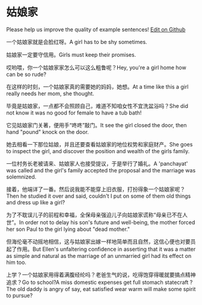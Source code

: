 # 姑娘家

Please help us improve the quality of example sentences! [Edit on Github](https://github.com/jiyushe/jiyu-example-sentence-source/blob/main/chinese/guniangjia.md)

<p><span class="chinese">一个姑娘家就是会脸红呀。</span><span class="english">A girl has to be shy sometimes.</span></p>

<p><span class="chinese">姑娘家一定要守信用。</span><span class="english">Girls must keep their promises.</span></p>

<p><span class="chinese">哎哟喂，你一个姑娘家家怎么可以这么粗鲁呢？</span><span class="english">Hey, you're a girl home how can be so rude?</span></p>

<p><span class="chinese">在这样的时刻，一个姑娘家真的需要她的妈妈，她想。</span><span class="english">At a time like this a girl really needs her mom, she thought.</span></p>

<p><span class="chinese">毕竟是姑娘家，一点都不会照顾自己，难道不知咱女性不宜洗盆浴吗？</span><span class="english">She did not know it was no good for female to have a tub bath!</span></p>

<p><span class="chinese">它见姑娘家门关著，便用手“咚咚”敲门。</span><span class="english">It see the girl closed the door, then hand "pound" knock on the door.</span></p>

<p><span class="chinese">她去相看一下那位姑娘，并且还要查看姑娘家的地位权势和家庭财产。</span><span class="english">She goes to inspect the girl, and discover the position and wealth of the girls family.</span></p>

<p><span class="chinese">一位村务长老被请来、姑娘家人也接受提议，于是举行了婚礼。</span><span class="english">A 'panchayat' was called and the girl's family accepted the proposal and the marriage was solemnized.</span></p>

<p><span class="chinese">接着，他端详了一番。然后说我能不能穿上旧衣服，打扮得象一个姑娘家呢？</span><span class="english">Then he studied it over and said, couldn't I put on some of them old things and dress up like a girl?</span></p>

<p><span class="chinese">为了不耽误儿子的前程和幸福，全保母亲强迫儿子向姑娘家谎称“母亲已不在人世”。</span><span class="english">In order not to delay his son's future and well-being, the mother forced her son Paul to the girl lying about "dead mother."</span></p>

<p><span class="chinese">但海伦毫不动摇地相信，这与姑娘家出嫁一样地简单而且自然，这信心便也对要员起了作用。</span><span class="english">But Ellen's unfaltering confidence in asserting that it was a matter as simple and natural as the marriage of an unmarried girl had its effect on him too.</span></p>

<p><span class="chinese">上学？一个姑娘家用得着满腹经纶吗？老爸生气的说，吃得饱穿得暖就要搞点精神追求？</span><span class="english">Go to school?A miss domestic expenses get full stomach statecraft ?The old daddy is angry of say, eat satisfied wear warm will make some spirit to pursue?</span></p>

